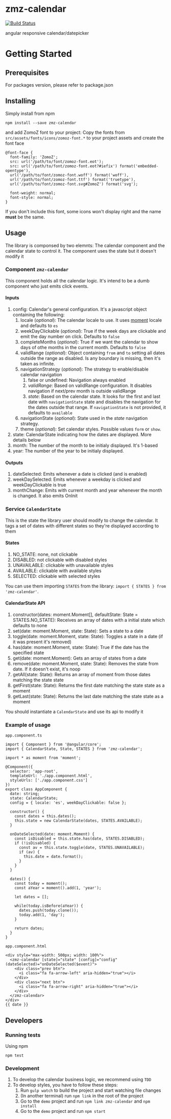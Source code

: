 # zmz-calendar
[![Build Status](https://travis-ci.org/zoitravel/zmz-calendar.svg?branch=master)](https://travis-ci.org/zoitravel/zmz-calendar)

angular responsive calendar/datepicker

# Getting Started

## Prerequisites

For packages version, please refer to package.json

## Installing

Simply install from npm

```
npm install --save zmz-calendar
```

and add ZomoZ font to your project: Copy the fonts from  `src/assets/fonts/icons/zomoz-font.*` to your project assets and create the font face

```
@font-face {
  font-family: 'ZomoZ';
  src: url('/path/to/font/zomoz-font.eot');
  src: url('/path/to/font/zomoz-font.eot?#iefix') format('embedded-opentype'),
  url('/path/to/font/zomoz-font.woff') format('woff'),
  url('/path/to/font/zomoz-font.ttf') format('truetype'),
  url('/path/to/font/zomoz-font.svg#ZomoZ') format('svg');

  font-weight: normal;
  font-style: normal;
}
```

If you don't include this font, some icons won't display right and the name **must** be the same.

## Usage

The library is componsed by two elemnts: The calendar component and the calendar state to control it. The component uses the state but it doesn't modify it

### Component `zmz-calendar`

This component holds all the calendar logic. It's intend to be a dumb component who just emits click events.

#### Inputs

1. config: Calendar's general configuration. It's a javascript object containing the following:
    1. locale (_optional_): The calendar locale to use. It uses [moment](https://momentjs.com/docs/) locale and defaults to `es`
    2. weekDayClickable (_optional_): True if the week days are clickable and emit the day number on click. Defaults to `false`
    3. completeMonths (_optional_): True if we want the calendar to show days of othe months in the current month. Defaults to `false`
    4. validRange (_optional_): Object containing `from` and `to` setting all dates outside the range as disabled. Is any boundary is missing, 
    then it's taken as infinite. 
    5. navigationStrategy (_optional_): The strategy to enable/disable calendar navigation
        1. false or undefined: Navigation always enabled 
        2. _validRange_: Based on validRange configuration. It disables navigation if next/prev month is outside validRange
        3. _state_: Based on the calendar state. It looks for the first and last date with `navigationState` state and disables 
        the navigation for the dates outside that range. If `navigationState` is not provided, it defaults to `available`
    6. navigationState (_optional_): State used in the _state_ navigation strategy.
    7. theme (_optional_): Set calendar styles. Possible values `form` or `show`.
2. state: CalendarState indicating how the dates are displayed. More details below
3. month: The number of the month to be initialy displayed. It's 1-based
4. year: The number of the year to be initialy displayed.

#### Outputs

  1. dateSelected: Emits whenever a date is clicked (and is enabled)
  2. weekDaySelected: Emits whenever a weekday is clicked and weekDayClickable is true
  3. monthChange: Emits with current month and year whenever the month is changed. It also emits OnInit

### Service `CalendarState`

This is the state the library user should modify to change the calendar. It tags a set of dates with different states so 
they're displayed according to them

#### States

1. NO_STATE: none, not clickable
2. DISABLED: not clickable with disabled styles
3. UNAVAILABLE: clickable with unavailable styles
4. AVAILABLE: clickable with available styles
5. SELECTED: clickable with selected styles

You can use them importing `STATES` from the library: `import { STATES } from 'zmz-calendar'`.

#### CalendarState API

1. constructor(dates: moment.Moment[], defaultState: State = STATES.NO_STATE): Receives an array of dates with a initial state which defaults to none
2. set(date: moment.Moment, state: State): Sets a state to a date
3. toggle(date: moment.Moment, state: State): Toggles a state in a date (if it was present it's removed)
4. has(date: moment.Moment, state: State): True if the date has the specified state
5. get(date: moment.Moment): Gets an array of states from a date
6. remove(date: moment.Moment, state: State): Removes the state from date. If it doesn't exist, it's noop
7. getAll(state: State): Returns an array of moment from those dates matching the state state
8. getFirst(state: State): Returns the first date matching the state state as a moment
9. getLast(state: State): Returns the last date matching the state state as a moment

You should instantiate a `CalendarState` and use its api to modify it


### Example of usage

`app.component.ts`
```
import { Component } from '@angular/core';
import { CalendarState, State, STATES } from 'zmz-calendar';

import * as moment from 'moment';

@Component({
  selector: 'app-root',
  templateUrl: './app.component.html',
  styleUrls: ['./app.component.css']
})
export class AppComponent {
  date: string;
  state: CalendarState;
  config = { locale: 'es', weekDayClickable: false };

  constructor() {
    const dates = this.dates();
    this.state = new CalendarState(dates, STATES.AVAILABLE);
  }

  onDateSelected(date: moment.Moment) {
    const isDisabled = this.state.has(date, STATES.DISABLED);
    if (!isDisabled) {
      const av = this.state.toggle(date, STATES.UNAVAILABLE);
      if (av) {
        this.date = date.format();
      }
    }
  }

  dates() {
    const today = moment();
    const aYear = moment().add(1, 'year');

    let dates = [];

    while(today.isBefore(aYear)) {
      dates.push(today.clone());
      today.add(1, 'day');
    }

    return dates;
  }
}

```

`app.component.html`
```
<div style="max-width: 500px; width: 100%">
  <zmz-calendar [state]="state" [config]="config" (dateSelected)="onDateSelected($event)">
    <div class="prev btn">
      <i class="fa fa-arrow-left" aria-hidden="true"></i>
    </div>
    <div class="next btn">
      <i class="fa fa-arrow-right" aria-hidden="true"></i>
    </div>
  </zmz-calendar>
</div>
{{ date }}
```

## Developers

### Running tests

Using npm
```
npm test
```

### Development

1. To develop the calendar business logic, we recommend using `TDD`
2. To develop styles, you have to follow these steps:
    1. Run `gulp watch` to build the project and start watching file changes
    2. (In another terminal) run `npm link` in the root of the project
    3. Go to the `demo` project and run `npm link zmz-calendar` and `npm install`
    4. Go to the `demo` project and run `npm start`
